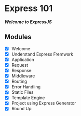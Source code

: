 # Express 101

**_Welcome to ExpressJS_**

## Modules

- [x] Welcome
- [x] Understand Express Fremwork
- [x] Application
- [x] Request
- [x] Response
- [x] Middleware
- [x] Routing
- [x] Error Handling
- [x] Static Files
- [x] Template Engine
- [x] Project using Express Generator
- [x] Round Up
